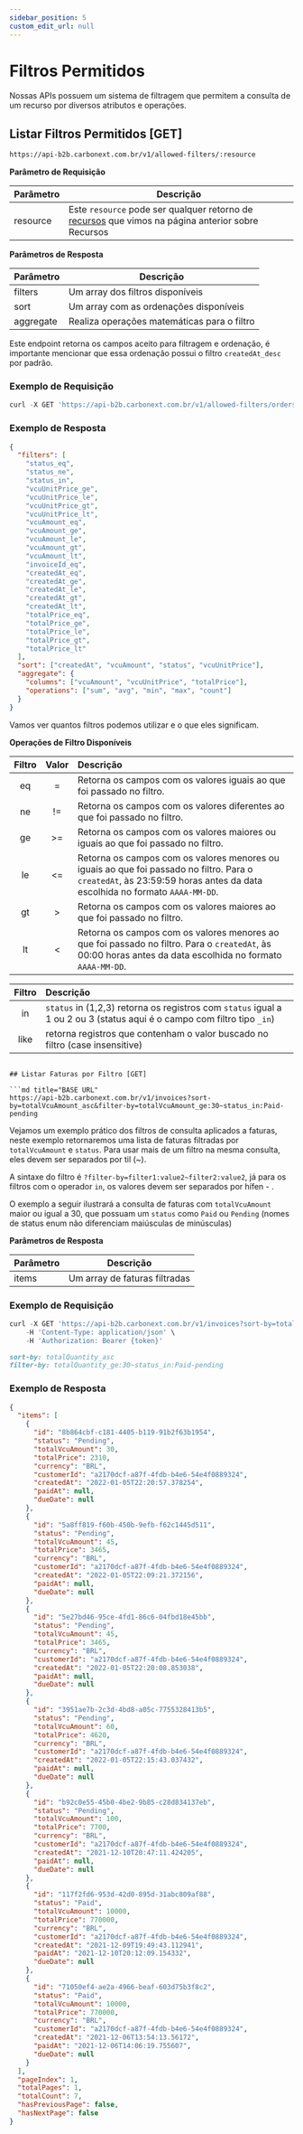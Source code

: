 ```yaml
---
sidebar_position: 5
custom_edit_url: null
---
```


# Filtros Permitidos

Nossas APIs possuem um sistema de filtragem que permitem a consulta de um recurso por diversos atributos e operações.

## Listar Filtros Permitidos [GET]

```md title="BASE URL"
https://api-b2b.carbonext.com.br/v1/allowed-filters/:resource
```

**Parâmetro de Requisição**

| Parâmetro | Descrição                                                                                                                          |
| --------- | ---------------------------------------------------------------------------------------------------------------------------------- |
| resource  | Este `resource` pode ser qualquer retorno de [recursos](/docs/core-concepts/resources) que vimos na página anterior sobre Recursos |

**Parâmetros de Resposta**

| Parâmetro | Descrição                                   |
| --------- | ------------------------------------------- |
| filters   | Um array dos filtros disponíveis            |
| sort      | Um array com as ordenações disponíveis      |
| aggregate | Realiza operações matemáticas para o filtro |

Este endpoint retorna os campos aceito para filtragem e ordenação, é importante mencionar que essa ordenação possui o filtro `createdAt_desc` por padrão.

### Exemplo de Requisição

```javascript
curl -X GET 'https://api-b2b.carbonext.com.br/v1/allowed-filters/orders'
```

### Exemplo de Resposta

```json
{
  "filters": [
    "status_eq",
    "status_ne",
    "status_in",
    "vcuUnitPrice_ge",
    "vcuUnitPrice_le",
    "vcuUnitPrice_gt",
    "vcuUnitPrice_lt",
    "vcuAmount_eq",
    "vcuAmount_ge",
    "vcuAmount_le",
    "vcuAmount_gt",
    "vcuAmount_lt",
    "invoiceId_eq",
    "createdAt_eq",
    "createdAt_ge",
    "createdAt_le",
    "createdAt_gt",
    "createdAt_lt",
    "totalPrice_eq",
    "totalPrice_ge",
    "totalPrice_le",
    "totalPrice_gt",
    "totalPrice_lt"
  ],
  "sort": ["createdAt", "vcuAmount", "status", "vcuUnitPrice"],
  "aggregate": {
    "columns": ["vcuAmount", "vcuUnitPrice", "totalPrice"],
    "operations": ["sum", "avg", "min", "max", "count"]
  }
}
```

Vamos ver quantos filtros podemos utilizar e o que eles significam.

**Operações de Filtro Disponíveis**

| Filtro | Valor | Descrição                                                                                                                                                               |
| :----: | :---: | :---------------------------------------------------------------------------------------------------------------------------------------------------------------------- |
|   eq   |   =   | Retorna os campos com os valores iguais ao que foi passado no filtro.                                                                                                   |
|   ne   |  !=   | Retorna os campos com os valores diferentes ao que foi passado no filtro.                                                                                               |
|   ge   |  >=   | Retorna os campos com os valores maiores ou iguais ao que foi passado no filtro.                                                                                        |
|   le   |  <=   | Retorna os campos com os valores menores ou iguais ao que foi passado no filtro. Para o `createdAt`, às 23:59:59 horas antes da data escolhida no formato `AAAA-MM-DD`. |
|   gt   |   >   | Retorna os campos com os valores maiores ao que foi passado no filtro.                                                                                                  |
|   lt   |   <   | Retorna os campos com os valores menores ao que foi passado no filtro. Para o `createdAt`, às 00:00 horas antes da data escolhida no formato `AAAA-MM-DD`.              |

| Filtro | Descrição                                                                                                               |
| :----: | :---------------------------------------------------------------------------------------------------------------------- |
|   in   | `status` in (1,2,3) retorna os registros com `status` igual a 1 ou 2 ou 3 (status aqui é o campo com filtro tipo `_in`) |
|  like  | retorna registros que contenham o valor buscado no filtro (case insensitive)                                            |

````

## Listar Faturas por Filtro [GET]

```md title="BASE URL"
https://api-b2b.carbonext.com.br/v1/invoices?sort-by=totalVcuAmount_asc&filter-by=totalVcuAmount_ge:30~status_in:Paid-pending
````

Vejamos um exemplo prático dos filtros de consulta aplicados a faturas, neste exemplo retornaremos uma lista de faturas filtradas por `totalVcuAmount` e `status`. Para usar mais de um filtro na mesma consulta, eles devem ser separados por til (~).

A sintaxe do filtro é `?filter-by=filter1:value2~filter2:value2`, já para os filtros com o operador `in`, os valores devem ser separados por hífen - .

O exemplo a seguir ilustrará a consulta de faturas com `totalVcuAmount` maior ou igual a 30, que possuam um `status` como `Paid` ou `Pending` (nomes de status enum não diferenciam maiúsculas de minúsculas)

**Parâmetros de Resposta**

| Parâmetro | Descrição                     |
| --------- | ----------------------------- |
| items     | Um array de faturas filtradas |

### Exemplo de Requisição

```javascript
curl -X GET 'https://api-b2b.carbonext.com.br/v1/invoices?sort-by=totalVcuAmount_asc&filter-by=totalVcuAmount_ge:30~status_in:Paid-pending' \
    -H 'Content-Type: application/json' \
    -H 'Authorization: Bearer {token}'
```

```md title="Atributos do Parâmetro"
sort-by: totalQuantity_asc
filter-by: totalQuantity_ge:30~status_in:Paid-pending
```

### Exemplo de Resposta

```json
{
  "items": [
    {
      "id": "8b864cbf-c181-4405-b119-91b2f63b1954",
      "status": "Pending",
      "totalVcuAmount": 30,
      "totalPrice": 2310,
      "currency": "BRL",
      "customerId": "a2170dcf-a87f-4fdb-b4e6-54e4f0889324",
      "createdAt": "2022-01-05T22:20:57.378254",
      "paidAt": null,
      "dueDate": null
    },
    {
      "id": "5a8ff819-f60b-450b-9efb-f62c1445d511",
      "status": "Pending",
      "totalVcuAmount": 45,
      "totalPrice": 3465,
      "currency": "BRL",
      "customerId": "a2170dcf-a87f-4fdb-b4e6-54e4f0889324",
      "createdAt": "2022-01-05T22:09:21.372156",
      "paidAt": null,
      "dueDate": null
    },
    {
      "id": "5e27bd46-95ce-4fd1-86c6-04fbd18e45bb",
      "status": "Pending",
      "totalVcuAmount": 45,
      "totalPrice": 3465,
      "currency": "BRL",
      "customerId": "a2170dcf-a87f-4fdb-b4e6-54e4f0889324",
      "createdAt": "2022-01-05T22:20:08.853038",
      "paidAt": null,
      "dueDate": null
    },
    {
      "id": "3951ae7b-2c3d-4bd8-a05c-7755328413b5",
      "status": "Pending",
      "totalVcuAmount": 60,
      "totalPrice": 4620,
      "currency": "BRL",
      "customerId": "a2170dcf-a87f-4fdb-b4e6-54e4f0889324",
      "createdAt": "2022-01-05T22:15:43.037432",
      "paidAt": null,
      "dueDate": null
    },
    {
      "id": "b92c0e55-45b0-4be2-9b85-c28d834137eb",
      "status": "Pending",
      "totalVcuAmount": 100,
      "totalPrice": 7700,
      "currency": "BRL",
      "customerId": "a2170dcf-a87f-4fdb-b4e6-54e4f0889324",
      "createdAt": "2021-12-10T20:47:11.424205",
      "paidAt": null,
      "dueDate": null
    },
    {
      "id": "117f2fd6-953d-42d0-895d-31abc809af88",
      "status": "Paid",
      "totalVcuAmount": 10000,
      "totalPrice": 770000,
      "currency": "BRL",
      "customerId": "a2170dcf-a87f-4fdb-b4e6-54e4f0889324",
      "createdAt": "2021-12-09T19:49:43.112941",
      "paidAt": "2021-12-10T20:12:09.154332",
      "dueDate": null
    },
    {
      "id": "71050ef4-ae2a-4966-beaf-603d75b3f8c2",
      "status": "Paid",
      "totalVcuAmount": 10000,
      "totalPrice": 770000,
      "currency": "BRL",
      "customerId": "a2170dcf-a87f-4fdb-b4e6-54e4f0889324",
      "createdAt": "2021-12-06T13:54:13.56172",
      "paidAt": "2021-12-06T14:06:19.755607",
      "dueDate": null
    }
  ],
  "pageIndex": 1,
  "totalPages": 1,
  "totalCount": 7,
  "hasPreviousPage": false,
  "hasNextPage": false
}
```
